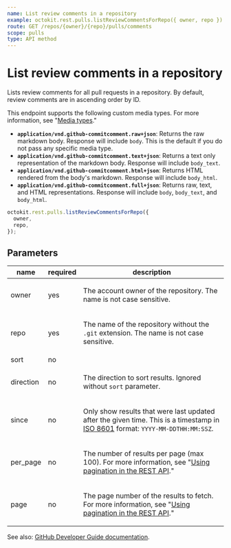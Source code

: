 ```yaml
---
name: List review comments in a repository
example: octokit.rest.pulls.listReviewCommentsForRepo({ owner, repo })
route: GET /repos/{owner}/{repo}/pulls/comments
scope: pulls
type: API method
---
```


# List review comments in a repository

Lists review comments for all pull requests in a repository. By default,
review comments are in ascending order by ID.

This endpoint supports the following custom media types. For more information, see "[Media types](https://docs.github.com/rest/using-the-rest-api/getting-started-with-the-rest-api#media-types)."

- **`application/vnd.github-commitcomment.raw+json`**: Returns the raw markdown body. Response will include `body`. This is the default if you do not pass any specific media type.
- **`application/vnd.github-commitcomment.text+json`**: Returns a text only representation of the markdown body. Response will include `body_text`.
- **`application/vnd.github-commitcomment.html+json`**: Returns HTML rendered from the body's markdown. Response will include `body_html`.
- **`application/vnd.github-commitcomment.full+json`**: Returns raw, text, and HTML representations. Response will include `body`, `body_text`, and `body_html`.

```js
octokit.rest.pulls.listReviewCommentsForRepo({
  owner,
  repo,
});
```

## Parameters

<table>
  <thead>
    <tr>
      <th>name</th>
      <th>required</th>
      <th>description</th>
    </tr>
  </thead>
  <tbody>
    <tr><td>owner</td><td>yes</td><td>

The account owner of the repository. The name is not case sensitive.

</td></tr>
<tr><td>repo</td><td>yes</td><td>

The name of the repository without the `.git` extension. The name is not case sensitive.

</td></tr>
<tr><td>sort</td><td>no</td><td>

</td></tr>
<tr><td>direction</td><td>no</td><td>

The direction to sort results. Ignored without `sort` parameter.

</td></tr>
<tr><td>since</td><td>no</td><td>

Only show results that were last updated after the given time. This is a timestamp in [ISO 8601](https://en.wikipedia.org/wiki/ISO_8601) format: `YYYY-MM-DDTHH:MM:SSZ`.

</td></tr>
<tr><td>per_page</td><td>no</td><td>

The number of results per page (max 100). For more information, see "[Using pagination in the REST API](https://docs.github.com/rest/using-the-rest-api/using-pagination-in-the-rest-api)."

</td></tr>
<tr><td>page</td><td>no</td><td>

The page number of the results to fetch. For more information, see "[Using pagination in the REST API](https://docs.github.com/rest/using-the-rest-api/using-pagination-in-the-rest-api)."

</td></tr>
  </tbody>
</table>

See also: [GitHub Developer Guide documentation](https://docs.github.com/rest/pulls/comments#list-review-comments-in-a-repository).
